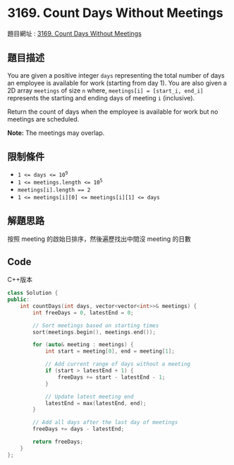 # 3169. Count Days Without Meetings

題目網址 : [3169. Count Days Without Meetings](https://leetcode.com/problems/count-days-without-meetings/description)

## 題目描述

You are given a positive integer `days` representing the total number of days an employee is available for work (starting from day 1). You are also given a 2D array `meetings` of size `n` where, `meetings[i] = [start_i, end_i]` represents the starting and ending days of meeting `i` (inclusive).

Return the count of days when the employee is available for work but no meetings are scheduled.

**Note:** The meetings may overlap.

## 限制條件

- <code>1 <= days <= 10<sup>9</sup></code>
- <code>1 <= meetings.length <= 10<sup>5</sup></code>
- `meetings[i].length == 2`
- `1 <= meetings[i][0] <= meetings[i][1] <= days`

## 解題思路

按照 meeting 的啟始日排序，然後遍歷找出中間沒 meeting 的日數

## Code

C++版本

```C++
class Solution {
public:
    int countDays(int days, vector<vector<int>>& meetings) {
        int freeDays = 0, latestEnd = 0;

        // Sort meetings based on starting times
        sort(meetings.begin(), meetings.end());

        for (auto& meeting : meetings) {
            int start = meeting[0], end = meeting[1];

            // Add current range of days without a meeting
            if (start > latestEnd + 1) {
                freeDays += start - latestEnd - 1;
            }

            // Update latest meeting end
            latestEnd = max(latestEnd, end);
        }

        // Add all days after the last day of meetings
        freeDays += days - latestEnd;

        return freeDays;
    }
};
```
